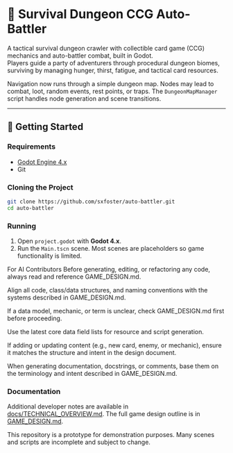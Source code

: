 # 🧭 Survival Dungeon CCG Auto-Battler

A tactical survival dungeon crawler with collectible card game (CCG) mechanics and auto-battler combat, built in Godot.  
Players guide a party of adventurers through procedural dungeon biomes, surviving by managing hunger, thirst, fatigue, and tactical card resources.

Navigation now runs through a simple dungeon map. Nodes may lead to combat, loot, random events, rest points, or traps. The `DungeonMapManager` script handles node generation and scene transitions.

---

## 🚀 Getting Started

### Requirements
- [Godot Engine 4.x](https://godotengine.org/download)
- Git

### Cloning the Project

```bash
git clone https://github.com/sxfoster/auto-battler.git
cd auto-battler
```

### Running

1. Open `project.godot` with **Godot 4.x**.
2. Run the `Main.tscn` scene. Most scenes are placeholders so game functionality is limited.

For AI Contributors
Before generating, editing, or refactoring any code, always read and reference GAME_DESIGN.md.

Align all code, class/data structures, and naming conventions with the systems described in GAME_DESIGN.md.

If a data model, mechanic, or term is unclear, check GAME_DESIGN.md first before proceeding.

Use the latest core data field lists for resource and script generation.

If adding or updating content (e.g., new card, enemy, or mechanic), ensure it matches the structure and intent in the design document.

When generating documentation, docstrings, or comments, base them on the terminology and intent described in GAME_DESIGN.md.

### Documentation

Additional developer notes are available in [docs/TECHNICAL_OVERVIEW.md](docs/TECHNICAL_OVERVIEW.md). The full game design outline is in [GAME_DESIGN.md](GAME_DESIGN.md).

This repository is a prototype for demonstration purposes. Many scenes and scripts are incomplete and subject to change.
